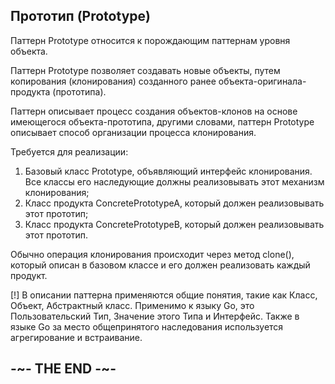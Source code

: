 
## Прототип (Prototype)

Паттерн Prototype относится к порождающим паттернам уровня объекта.

Паттерн Prototype позволяет создавать новые объекты, путем копирования (клонирования) созданного ранее объекта-оригинала-продукта (прототипа).

Паттерн описывает процесс создания объектов-клонов на основе имеющегося объекта-прототипа, другими словами, паттерн Prototype описывает способ организации процесса клонирования.

Требуется для реализации:

1. Базовый класс Prototype, объявляющий интерфейс клонирования. Все классы его наследующие должны реализовывать этот механизм клонирования;
2. Класс продукта ConcretePrototypeA, который должен реализовывать этот прототип;
3. Класс продукта ConcretePrototypeB, который должен реализовывать этот прототип.

Обычно операция клонирования происходит через метод clone(), который описан в базовом классе и его должен реализовать каждый продукт.

[!] В описании паттерна применяются общие понятия, такие как Класс, Объект, Абстрактный класс. Применимо к языку Go, это Пользовательский Тип, Значение этого Типа и Интерфейс. Также в языке Go за место общепринятого наследования используется агрегирование и встраивание.

## -~- THE END -~-
